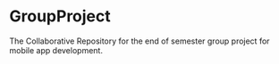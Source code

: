 # GroupProject
The Collaborative Repository for the end of semester group project for mobile app development.
